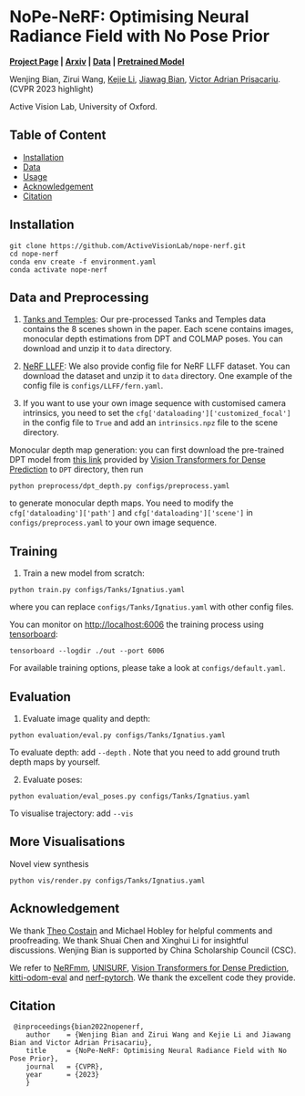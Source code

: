 # NoPe-NeRF: Optimising Neural Radiance Field with No Pose Prior

**[Project Page](https://nope-nerf.active.vision/) | [Arxiv](https://arxiv.org/abs/2212.07388) | [Data](https://www.robots.ox.ac.uk/~wenjing/Tanks.zip) | [Pretrained Model](https://www.robots.ox.ac.uk/~wenjing/pretrained_Tanks.zip)**

Wenjing Bian, 
Zirui Wang, 
[Kejie Li](https://likojack.github.io/kejieli/#/home), 
[Jiawag Bian](https://jwbian.net/),
[Victor Adrian Prisacariu](http://www.robots.ox.ac.uk/~victor/). (CVPR 2023 highlight)

Active Vision Lab, University of Oxford.


## Table of Content
- [Installation](#Installation)
- [Data](#Data)
- [Usage](#Usage)
- [Acknowledgement](#Acknowledgement)
- [Citation](#citation)

## Installation

```
git clone https://github.com/ActiveVisionLab/nope-nerf.git
cd nope-nerf
conda env create -f environment.yaml
conda activate nope-nerf
```

## Data and Preprocessing
1. [Tanks and Temples](https://www.robots.ox.ac.uk/~wenjing/Tanks.zip):
Our pre-processed Tanks and Temples data contains the 8 scenes shown in the paper. Each scene contains images, monocular depth estimations from DPT and COLMAP poses. You can download and unzip it to `data` directory.

2. [NeRF LLFF](https://drive.google.com/drive/folders/128yBriW1IG_3NJ5Rp7APSTZsJqdJdfc1):
We also provide config file for NeRF LLFF dataset. You can download the dataset and unzip it to `data` directory. One example of the config file is `configs/LLFF/fern.yaml`. 


3. If you want to use your own image sequence with customised camera intrinsics, you need to set the `cfg['dataloading']['customized_focal']` in the config file to `True` and add an `intrinsics.npz` file to the scene directory.


Monocular depth map generation: you can first download the pre-trained DPT model from [this link](https://drive.google.com/file/d/1dgcJEYYw1F8qirXhZxgNK8dWWz_8gZBD/view?usp=sharing) provided by [Vision Transformers for Dense Prediction](https://github.com/isl-org/DPT) to `DPT` directory, then run
```
python preprocess/dpt_depth.py configs/preprocess.yaml
```
to generate monocular depth maps. You need to modify the `cfg['dataloading']['path']` and `cfg['dataloading']['scene']` in `configs/preprocess.yaml` to your own image sequence.

## Training

1. Train a new model from scratch:

```
python train.py configs/Tanks/Ignatius.yaml
```
where you can replace `configs/Tanks/Ignatius.yaml` with other config files.

You can monitor on <http://localhost:6006> the training process using [tensorboard](https://www.tensorflow.org/guide/summaries_and_tensorboard):
```
tensorboard --logdir ./out --port 6006
```

For available training options, please take a look at `configs/default.yaml`.
## Evaluation
1. Evaluate image quality and depth:
```
python evaluation/eval.py configs/Tanks/Ignatius.yaml
```
To evaluate depth: add `--depth` . Note that you need to add ground truth depth maps by yourself.

2. Evaluate poses:
```
python evaluation/eval_poses.py configs/Tanks/Ignatius.yaml
```
To visualise trajectory: add `--vis` 


## More Visualisations
Novel view synthesis
```
python vis/render.py configs/Tanks/Ignatius.yaml
```



## Acknowledgement
We thank [Theo Costain](https://www.robots.ox.ac.uk/~costain/) and Michael Hobley for helpful comments and proofreading. We thank Shuai Chen and Xinghui Li for insightful discussions. Wenjing Bian is supported by China Scholarship Council (CSC).
 
We refer to [NeRFmm](https://github.com/ActiveVisionLab/nerfmm), [UNISURF](https://github.com/autonomousvision/unisurf), [Vision Transformers for Dense Prediction](https://github.com/isl-org/DPT), [kitti-odom-eval](https://github.com/Huangying-Zhan/kitti-odom-eval) and [nerf-pytorch](https://github.com/yenchenlin/nerf-pytorch). We thank the excellent code they provide.

## Citation
```
 @inproceedings{bian2022nopenerf,
	author    = {Wenjing Bian and Zirui Wang and Kejie Li and Jiawang Bian and Victor Adrian Prisacariu},
	title     = {NoPe-NeRF: Optimising Neural Radiance Field with No Pose Prior},
	journal   = {CVPR},
	year      = {2023}
	}
```